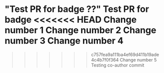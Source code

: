 "Test PR for badge ??" 
Test PR for badge 
<<<<<<< HEAD
Change number 1
Change number 2
Change number 3
Change number 4
=======
>>>>>>> c757fea9a111ba4ef69d411b19ade4c4b7f0f364
Change number 5
Testing co-author commit
